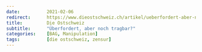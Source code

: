 ```yaml
---
date:          2021-02-06
redirect:      https://www.dieostschweiz.ch/artikel/ueberfordert-aber-noch-tragbar-M743Ggd
title:         Die Ostschweiz
subtitle:      "Überfordert, aber noch tragbar?"
categories:    [BAG, Manipulation]
tags:          [die ostschweiz, zensur]
---
```

